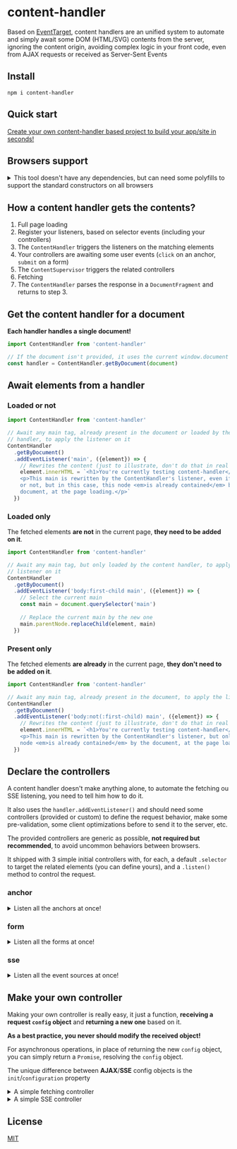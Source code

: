 # <a name="reference">content-handler</a>

Based on [EventTarget](https://developer.mozilla.org/en-US/docs/Web/API/EventTarget),
content handlers are an unified system to automate and simply await some DOM
(HTML/SVG) contents from the server, ignoring the content origin, avoiding
complex logic in your front code, even from AJAX requests or received as
Server-Sent Events

## <a name="install">Install</a>

`npm i content-handler`

## <a name="quick-start">Quick start</a>

[Create your own content-handler based project to build your app/site in seconds!](https://github.com/Lcfvs/content-handler-quick-start)

## <a name="browsers-support">Browsers support</a>

<details>
  <summary>This tool doesn't have any dependencies, but can need some polyfills
  to support the standard constructors on all browsers</summary>
  
* [CustomEvent](https://developer.mozilla.org/en-US/docs/Web/API/CustomEvent):
e.g. [custom-event-polyfill](https://www.npmjs.com/package/custom-event-polyfill)
* [EventSource](https://developer.mozilla.org/en-US/docs/Web/API/EventSource):
e.g. [event-source-polyfill](https://www.npmjs.com/package/event-source-polyfill)
* [EventTarget](https://developer.mozilla.org/en-US/docs/Web/API/EventTarget):
e.g. [@ungap/event-target](https://www.npmjs.com/package/@ungap/event-target)
</details>

## <a name="how-a-content-handler-get-the-contents">How a content handler gets the contents?</a>

1. Full page loading
2. Register your listeners, based on selector events (including your controllers)
3. The `ContentHandler` triggers the listeners on the matching elements
4. Your controllers are awaiting some user events (`click` on an anchor, `submit` on a form)
5. The `ContentSupervisor` triggers the related controllers
6. Fetching
7. The `ContentHandler` parses the response in a `DocumentFragment` and returns to step 3.


## <a name="get-the-content-handler-for-a-document">Get the content handler for a document</a>

**Each handler handles a single document!**

```js
import ContentHandler from 'content-handler'

// If the document isn't provided, it uses the current window.document
const handler = ContentHandler.getByDocument(document)
```

## <a name="await-elements-from-a-handler">Await elements from a handler</a>

### <a name="loaded-or-not">Loaded or not</a>

```js
import ContentHandler from 'content-handler'

// Await any main tag, already present in the document or loaded by the content
// handler, to apply the listener on it
ContentHandler
  .getByDocument()
  .addEventListener('main', ({element}) => {
    // Rewrites the content (just to illustrate, don't do that in real projects)
    element.innerHTML = `<h1>You're currently testing content-handler</h1>
    <p>This main is rewritten by the ContentHandler's listener, even if loaded
    or not, but in this case, this node <em>is already contained</em> by the
    document, at the page loading.</p>`
  })
```

### <a name="loaded-only">Loaded only</a>

The fetched elements **are not** in the current page, **they need to be added on it**.

```js
import ContentHandler from 'content-handler'

// Await any main tag, but only loaded by the content handler, to apply the
// listener on it
ContentHandler
  .getByDocument()
  .addEventListener('body:first-child main', ({element}) => {
    // Select the current main
    const main = document.querySelector('main')
    
    // Replace the current main by the new one
    main.parentNode.replaceChild(element, main)
  })
```

### <a name="present-only">Present only</a>

The fetched elements **are already** in the current page, **they don't need to be added on it**.

```js
import ContentHandler from 'content-handler'

// Await any main tag, already present in the document, to apply the listener on it
ContentHandler
  .getByDocument()
  .addEventListener('body:not(:first-child) main', ({element}) => {
    // Rewrites the content (just to illustrate, don't do that in real projects)
    element.innerHTML = `<h1>You're currently testing content-handler</h1>
    <p>This main is rewritten by the ContentHandler's listener, but only if this
    node <em>is already contained</em> by the document, at the page loading.</p>`
  })
```

## <a name="declare-the-controllers">Declare the controllers</a>

A content handler doesn't make anything alone, to automate the fetching ou SSE
listening, you need to tell him how to do it.

It also uses the `handler.addEventListener()` and should need some controllers
(provided or custom) to define the request behavior, make some pre-validation,
some client optimizations before to send it to the server, etc.

The provided controllers are generic as possible, **not required but
recommended**, to avoid uncommon behaviors between browsers.

It shipped with 3 simple initial controllers with, for each, a default
`.selector` to target the related elements (you can define yours), and a
`.listen()` method to control the request.

### <a name="anchor">anchor</a>

<details>
  <summary>Listen all the anchors at once!</summary>

```js
import ContentHandler from 'content-handler/content-handler.js'
import anchor from 'content-handler/controllers/fetcher/anchor.js'
import cache from 'content-handler/controllers/fetcher/init/cache.js'
import headers from 'content-handler/controllers/fetcher/init/headers.js'
import credentials from 'content-handler/controllers/fetcher/init/credentials.js'
import mode from 'content-handler/controllers/fetcher/init/mode.js'
import redirect from 'content-handler/controllers/fetcher/init/redirect.js'
import referrer from 'content-handler/controllers/fetcher/init/referrer.js'

ContentHandler
  .getByDocument()
  .addEventListener(anchor.selector, anchor.listen([
    cache.default, // follow the default cache rule
    headers.xhr, // add the common AJAX header
    credentials.sameOrigin, // allow credentials only for the current origin
    mode.sameOrigin, // allow requests handling only for the current origin
    redirect.follow, // follows the redirects
    referrer.client // set request.referrer to "about:client" by default
], {/* optional env object */}))
```
</details>

### <a name="form">form</a>

<details>
  <summary>Listen all the forms at once!</summary>
  
```js
import ContentHandler from 'content-handler/content-handler.js'
import form from 'content-handler/controllers/fetcher/form.js'
import cache from 'content-handler/controllers/fetcher/init/cache.js'
import headers from 'content-handler/controllers/fetcher/init/headers.js'
import credentials from 'content-handler/controllers/fetcher/init/credentials.js'
import mode from 'content-handler/controllers/fetcher/init/mode.js'
import redirect from 'content-handler/controllers/fetcher/init/redirect.js'
import referrer from 'content-handler/controllers/fetcher/init/referrer.js'

ContentHandler
  .getByDocument()
  .addEventListener(form.selector, form.listen([
    headers.contentType, // detect the content type, if needed
    cache.default, // follow the default cache rule
    headers.xhr, // add the common AJAX header
    credentials.sameOrigin, // allow credentials only for the current origin
    mode.sameOrigin, // allow requests handling only for the current origin
    redirect.follow, // follows the redirects
    referrer.client // set request.referrer to "about:client" by default
], {/* optional env object */}))
```
</details>

### <a name="sse">sse</a>

<details>
  <summary>Listen all the event sources at once!</summary>
  
```js
import ContentHandler from 'content-handler/content-handler.js'
import sse from 'content-handler/controllers/sse/sse.js'
import withCredentials from 'content-handler/controllers/sse/configuration/with-credentials.js'
import input from 'content-handler/controllers/sse/input.js'

ContentHandler
  .getByDocument()
  .addEventListener(sse.selector, sse.listen([
    input.dataset, // get the input url from "data-sse" attribute
    withCredentials.sameOrigin // allow credentials only for the current origin
  ], {/* optional env object */}))
```
</details>

## <a name="make-your-own-controller">Make your own controller</a>

Making your own controller is really easy, it just a function, **receiving a
request `config` object** and **returning a new one** based on it.

**As a best practice, you never should modify the received object!**

For asynchronous operations, in place of returning the new `config` object,
you can simply return a `Promise`, resolving the `config` object.

The unique difference between **AJAX**/**SSE** config objects is the
`init`/`configuration` property
<details>
  <summary>A simple fetching controller</summary>
  
```js
function customFetcherController (config) {
  const {input, supervisor} = config // {element, init, input, supervisor, env}
  
  // if the request doesn't targets the current origin, abort
  if (input.origin !== document.location.origin) {
    supervisor.abort()
  }
  
  return {...config}
}
```
</details>

<details>
  <summary>A simple SSE controller</summary>
  
```js
function customSSEController (config) {
  const {input, supervisor} = config // {configuration, element, input, supervisor, env}
  
  // if the request doesn't targets the current origin, abort
  if (input.origin !== document.location.origin) {
    supervisor.abort()
  }
  
  return {...config}
}
```
</details>


## <a name="license">License</a>

[MIT](https://github.com/Lcfvs/content-handler/blob/master/licence.md)
